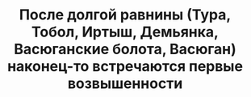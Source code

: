---
title: 'После долгой равнины (Тура, Тобол, Иртыш, Демьянка, Васюганские болота, Васюган) наконец-то встречаются первые возвышенности'
location: 'Река Обь, остров Михайловский. Чаинский район, Томская область, Россия'

tags: [all, 2015]
category: as-the-first-settlers
---